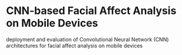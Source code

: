 # CNN-based Facial Affect Analysis on Mobile Devices
 deployment and evaluation of Convolutional Neural Network (CNN) architectures for facial affect analysis on mobile devices
